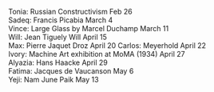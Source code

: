 Tonia: Russian Constructivism Feb 26    
Sadeq:  Francis Picabia March 4  
Vince: Large Glass by Marcel Duchamp March 11   
Will: Jean Tiguely Will April 15  
Max: Pierre Jaquet Droz April 20
Carlos: Meyerhold April 22    
Ivory: Machine Art exhibition at MoMA (1934) April 27  
Alyazia: Hans Haacke April 29    
Fatima: Jacques de Vaucanson  May 6    
Yeji: Nam June Paik May 13   

